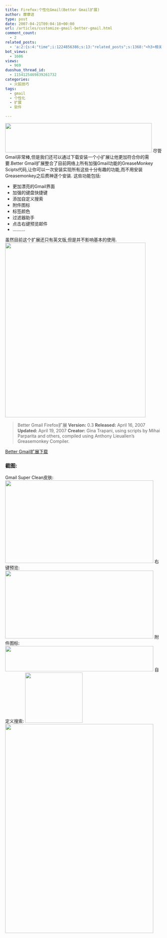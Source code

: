 ```yaml
---
title: Firefox:个性化Gmail(Better Gmail扩展)
author: 摩摩诘
type: post
date: 2007-04-21T09:04:18+00:00
url: /articles/customize-gmail-better-gmail.html
comment_count:
  - 2
related_posts:
  - 'a:2:{s:4:"time";i:1224856386;s:13:"related_posts";s:1368:"<h3>相关日志</h3><ul class="related_post"><li><a href="http://www.digglife.cn/articles/digger%e5%b7%a5%e5%85%b7%e9%9b%86%e8%a3%855%e4%b8%aadigger%e5%bf%85%e5%a4%87%e7%9a%84digg%e5%b7%a5%e5%85%b7.html" title="Digger工具集装:5个Digger必备的Digg工具">Digger工具集装:5个Digger必备的Digg工具</a></li><li><a href="http://www.digglife.cn/articles/customize-gmail-better-gmail05.html" title="Firefox:个性化Gmail续集(Better Gmail 0.5)">Firefox:个性化Gmail续集(Better Gmail 0.5)</a></li><li><a href="http://www.digglife.cn/articles/firefox-addons-weekly-issue3.html" title="一周Firefox扩展推荐-第三辑">一周Firefox扩展推荐-第三辑</a></li><li><a href="http://www.digglife.cn/articles/custom-windows-interface-tools.html" title="9个工具打造焕然一新的Windows界面">9个工具打造焕然一新的Windows界面</a></li><li><a href="http://www.digglife.cn/articles/firefox-addons-weekly-issue2.html" title="一周Firefox扩展推荐-第二辑">一周Firefox扩展推荐-第二辑</a></li><li><a href="http://www.digglife.cn/articles/convert-powerpoint-flash.html" title="免费将Powerpoint转换为Flash">免费将Powerpoint转换为Flash</a></li><li><a href="http://www.digglife.cn/articles/firefox-addons-weekly-issue1.html" title="一周Firefox扩展推荐-第一辑">一周Firefox扩展推荐-第一辑</a></li></ul>";}'
bot_views:
  - 1606
views:
  - 969
duoshuo_thread_id:
  - 1154125469839261732
categories:
  - 火狐技巧
tags:
  - gmail
  - 个性化
  - 扩展
  - 软件

---
```

[<img style="border-top-width: 0px; border-left-width: 0px; border-bottom-width: 0px; border-right-width: 0px" src="http://digglife.qiniudn.com/wp-content/uploads/3/379/2007/04/windowslivewriterfirefoxgmailbettergmail-efcbbettergmail-thumb1.png" border="0" alt="" width="470" height="94" />][1] 尽管Gmail非常棒,但是我们还可以通过下载安装一个小扩展让他更加符合你的需要.Better Gmail扩展整合了目前网络上所有加强Gmail功能的GreaseMonkey Scipts代码,让你可以一次安装实现所有这些十分有趣的功能,而不用安装Greasemonkey之后费神逐个安装. 这些功能包括:

  * 更加漂亮的Gmail界面
  * 加强的键盘快捷键
  * 添加自定义搜索
  * 附件图标
  * 标签颜色
  * 过滤器助手
  * 点击右键预览邮件
  * &#8230;&#8230;&#8230;.

虽然目前这个扩展还只有英文版,但是并不影响基本的使用. [<img style="border-top-width: 0px; border-left-width: 0px; border-bottom-width: 0px; border-right-width: 0px" src="http://digglife.qiniudn.com/wp-content/uploads/3/379/2007/04/windowslivewriterfirefoxgmailbettergmail-efcbbettergmail1-thumb1.png" border="0" alt="" width="450" height="560" />][2]

> Better Gmail Firefox扩展 **Version:** 0.3 **Released:** April 16, 2007 **Updated:** April 19, 2007 **Creator:** Gina Trapani, using scripts by Mihai Parparita and others, compiled using Anthony Lieuallen&#8217;s Greasemonkey Compiler.

[Better Gmail扩展下载][3]

### 截图:

Gmail Super Clean皮肤: [<img style="border-top-width: 0px; border-left-width: 0px; border-bottom-width: 0px; border-right-width: 0px" src="http://digglife.qiniudn.com/wp-content/uploads/3/379/2007/04/windowslivewriterfirefoxgmailbettergmail-efcbsurface-thumb1.png" border="0" alt="" width="475" height="265" />][4] 右键预览: [<img style="border-top-width: 0px; border-left-width: 0px; border-bottom-width: 0px; border-right-width: 0px" src="http://digglife.qiniudn.com/wp-content/uploads/3/379/2007/04/windowslivewriterfirefoxgmailbettergmail-efcbpreview-thumb2.png" border="0" alt="" width="475" height="218" />][5] 附件图标: [<img style="border-top-width: 0px; border-left-width: 0px; border-bottom-width: 0px; border-right-width: 0px" src="http://digglife.qiniudn.com/wp-content/uploads/3/379/2007/04/windowslivewriterfirefoxgmailbettergmail-efcbattachment-thumb5.png" border="0" alt="" width="475" height="81" />][6] 自定义搜索: [<img style="border-top-width: 0px; border-left-width: 0px; border-bottom-width: 0px; border-right-width: 0px" src="http://digglife.qiniudn.com/wp-content/uploads/3/379/2007/04/windowslivewriterfirefoxgmailbettergmail-efcbsearch-thumb.png" border="0" alt="" width="184" height="161" />][7] [<img style="border-top-width: 0px; border-left-width: 0px; border-bottom-width: 0px; border-right-width: 0px" src="http://digglife.qiniudn.com/wp-content/uploads/3/379/2007/04/windowslivewriterfirefoxgmailbettergmail-efcbsearch2-thumb3.png" border="0" alt="" width="475" height="670" />][8]

 [1]: https://www.digglife.net/wp-content/uploads/3/379/2007/04/windowslivewriterfirefoxgmailbettergmail-efcbbettergmail3.png
 [2]: https://www.digglife.net/wp-content/uploads/3/379/2007/04/windowslivewriterfirefoxgmailbettergmail-efcbbettergmail13.png
 [3]: http://lifehacker.com/assets/resources/lhcode/bettergmail_0.3.xpi
 [4]: https://www.digglife.net/wp-content/uploads/3/379/2007/04/windowslivewriterfirefoxgmailbettergmail-efcbsurface3.png
 [5]: https://www.digglife.net/wp-content/uploads/3/379/2007/04/windowslivewriterfirefoxgmailbettergmail-efcbpreview4.png
 [6]: https://www.digglife.net/wp-content/uploads/3/379/2007/04/windowslivewriterfirefoxgmailbettergmail-efcbattachment7.png
 [7]: https://www.digglife.net/wp-content/uploads/3/379/2007/04/windowslivewriterfirefoxgmailbettergmail-efcbsearch2.png
 [8]: https://www.digglife.net/wp-content/uploads/3/379/2007/04/windowslivewriterfirefoxgmailbettergmail-efcbsearch25.png